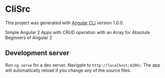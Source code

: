 # CliSrc

This project was generated with [Angular CLI](https://github.com/angular/angular-cli) version 1.0.0.

Simple Angular 2 Apps with CRUD operation with an Array for Absolute Beginners of Angular 2


## Development server

Run `ng serve` for a dev server. Navigate to `http://localhost:4200/`. The app will automatically reload if you change any of the source files.
